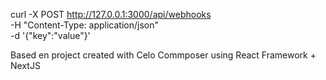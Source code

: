 
curl -X POST http://127.0.0.1:3000/api/webhooks \
-H "Content-Type: application/json" \
-d '{"key":"value"}'

Based en project created with Celo Commposer using React Framework + NextJS
